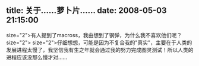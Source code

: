 title: 关于……萝卜片……
date: 2008-05-03 21:15:00
---

 size="2">有人提到了macross，我由想到了钢弹，为什么我不喜欢他们呢？  size="2">   size="2">仔细想想，可能是因为不复合我的"真实"，主要在于人类的发展进程太慢了，我坚信我有生之年就会通过我的努力完成图灵测试！所以人类的进程应该没那么慢才对……
